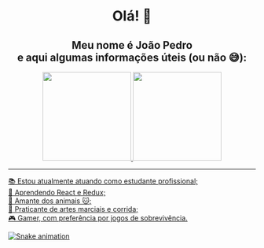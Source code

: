 <div align="center">

  <h1 text-align = "center">Olá! 👋</h1>
  
  <h2 text-align = "center">Meu nome é João Pedro<br>e aqui algumas informações úteis (ou não 😅):</h2>

  <a href="https://github.com/PetrusJoao">
  <img height="180em" src="https://github-readme-stats.vercel.app/api?username=PetrusJoao&show_icons=true&theme=maroongold&include_all_commits=true&count_private=true"/>
  <img height="180em" src="https://github-readme-stats.vercel.app/api/top-langs/?username=PetrusJoao&layout=compact&langs_count=7&theme=maroongold"/>
</div>
  
<hr>

<div align="left">
 <p text-align = "left">
   📚 Estou atualmente atuando como estudante profissional;<br>
   🔭 Aprendendo React e Redux;<br>
   🐶 Amante dos animais 🐱;<br>
   🥊 Praticante de artes marciais e corrida;<br>
   🎮 Gamer, com preferência por jogos de sobrevivência.<br>
 </p>
</div>
  
 ![Snake animation](https://github.com/PetrusJoao/PetrusJoao/blob/output/github-contribution-grid-snake.svg)
